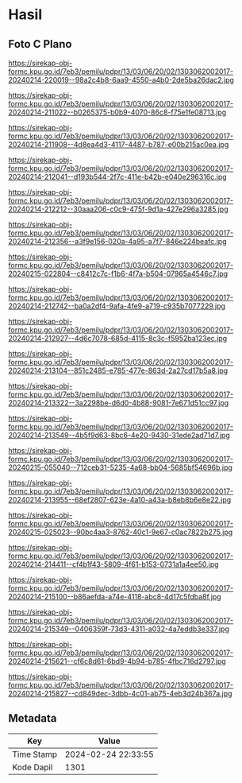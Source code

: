 # Hasil

## Foto C Plano

https://sirekap-obj-formc.kpu.go.id/7eb3/pemilu/pdpr/13/03/06/20/02/1303062002017-20240214-220019--98a2c4b8-6aa9-4550-a4b0-2de5ba26dac2.jpg

https://sirekap-obj-formc.kpu.go.id/7eb3/pemilu/pdpr/13/03/06/20/02/1303062002017-20240214-211022--b0265375-b0b9-4070-86c8-f75e1fe08713.jpg

https://sirekap-obj-formc.kpu.go.id/7eb3/pemilu/pdpr/13/03/06/20/02/1303062002017-20240214-211908--4d8ea4d3-4117-4487-b787-e00b215ac0ea.jpg

https://sirekap-obj-formc.kpu.go.id/7eb3/pemilu/pdpr/13/03/06/20/02/1303062002017-20240214-212041--d193b544-2f7c-411e-b42b-e040e296316c.jpg

https://sirekap-obj-formc.kpu.go.id/7eb3/pemilu/pdpr/13/03/06/20/02/1303062002017-20240214-212212--30aaa206-c0c9-475f-9d1a-427e296a3285.jpg

https://sirekap-obj-formc.kpu.go.id/7eb3/pemilu/pdpr/13/03/06/20/02/1303062002017-20240214-212356--a3f9e156-020a-4a95-a7f7-846e224beafc.jpg

https://sirekap-obj-formc.kpu.go.id/7eb3/pemilu/pdpr/13/03/06/20/02/1303062002017-20240215-022804--c8412c7c-f1b6-4f7a-b504-07965a4546c7.jpg

https://sirekap-obj-formc.kpu.go.id/7eb3/pemilu/pdpr/13/03/06/20/02/1303062002017-20240214-212742--ba0a2df4-9afa-4fe9-a719-c935b7077229.jpg

https://sirekap-obj-formc.kpu.go.id/7eb3/pemilu/pdpr/13/03/06/20/02/1303062002017-20240214-212927--4d6c7078-685d-4115-8c3c-f5952ba123ec.jpg

https://sirekap-obj-formc.kpu.go.id/7eb3/pemilu/pdpr/13/03/06/20/02/1303062002017-20240214-213104--851c2485-e785-477e-863d-2a27cd17b5a8.jpg

https://sirekap-obj-formc.kpu.go.id/7eb3/pemilu/pdpr/13/03/06/20/02/1303062002017-20240214-213322--3a2298be-d6d0-4b88-9081-7e671d51cc97.jpg

https://sirekap-obj-formc.kpu.go.id/7eb3/pemilu/pdpr/13/03/06/20/02/1303062002017-20240214-213549--4b5f9d63-8bc6-4e20-9430-31ede2ad71d7.jpg

https://sirekap-obj-formc.kpu.go.id/7eb3/pemilu/pdpr/13/03/06/20/02/1303062002017-20240215-055040--712ceb31-5235-4a68-bb04-5685bf54696b.jpg

https://sirekap-obj-formc.kpu.go.id/7eb3/pemilu/pdpr/13/03/06/20/02/1303062002017-20240214-213955--68ef2807-623e-4a10-a43a-b8eb8b6e8e22.jpg

https://sirekap-obj-formc.kpu.go.id/7eb3/pemilu/pdpr/13/03/06/20/02/1303062002017-20240215-025023--90bc4aa3-8762-40c1-9e67-c0ac7822b275.jpg

https://sirekap-obj-formc.kpu.go.id/7eb3/pemilu/pdpr/13/03/06/20/02/1303062002017-20240214-214411--cf4b1f43-5809-4f61-b153-0731a1a4ee50.jpg

https://sirekap-obj-formc.kpu.go.id/7eb3/pemilu/pdpr/13/03/06/20/02/1303062002017-20240214-215100--b86aefda-a74e-4118-abc8-4d17c5fdba8f.jpg

https://sirekap-obj-formc.kpu.go.id/7eb3/pemilu/pdpr/13/03/06/20/02/1303062002017-20240214-215349--0406359f-73d3-4311-a032-4a7eddb3e337.jpg

https://sirekap-obj-formc.kpu.go.id/7eb3/pemilu/pdpr/13/03/06/20/02/1303062002017-20240214-215621--cf6c8d61-6bd9-4b94-b785-4fbc716d2797.jpg

https://sirekap-obj-formc.kpu.go.id/7eb3/pemilu/pdpr/13/03/06/20/02/1303062002017-20240214-215827--cd849dec-3dbb-4c01-ab75-4eb3d24b367a.jpg


## Metadata

| Key        | Value               |
| ---------- | ------------------- |
| Time Stamp | 2024-02-24 22:33:55 |
| Kode Dapil | 1301                |



